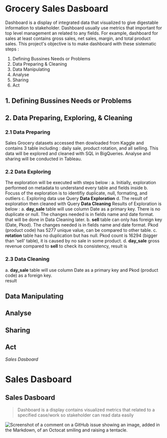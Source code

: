 # Grocery Sales Dasboard
<p> Dashboard is a display of integrated data that visualized to give digestable information to stakeholder. Dashboard usually use metrics that important for top level management an related to any fields. For example, dashboard for sales at least contains gross sales, net sales, margin, and total product sales. This project's objective is to make dashboard with these sistematic steps : <br>

  1. Defining Bussines Needs or Problems
  2. Data Preparing & Cleaning
  3. Data Manipulating
  4. Analyse 
  5. Sharing
  6. Act

## 1. Defining Bussines Needs or Problems <br>
## 2. Data Preparing, Exploring, & Cleaning
### 2.1 Data Preparing
Sales Grocery datasets accessed then dowloaded from Kaggle and contains 3 table including : daily sale, product rotation, and all selling. This data will be explored and cleaned with SQL in BigQueries. Analyse and sharing will be conducted in Tableau. <br>
### 2.2 Data Exploring
The exploration will be executed with steps below :
  a. Initially, exploration performed on metadata to understand every table and fields inside 
  b. Focuss of the exploration is to identifiy duplicate, null, formating, and outliers
  c. Exploring data use Query **Data Exploration**
  d. The result of exploration then cleaned with Query **Data Cleaning**
Results of Exploration is below :
  a. **day_sale** table will use column Date as a primary key. There is no duplicate or null. The changes needed is in fields name and date format. that will be done in Data Cleaning later.
  b. **sell** table can only has foreign key (Date, Pkod). The changes needed is in fields name and date format. Pkod (product code) has 5277 unique value, can be compared to other table.
  c. **rotation** table has no duplication but has null. Pkod count is 16294 (bigger than 'sell' table), it is caused by no sale in some product.
  d. **day_sale** gross revenue compared to **sell** to check its consistency, result is


  
### 2.3 Data Cleaning
  a. **day_sale** table will use column Date as a primary key and Pkod (product code) as a foreign key. <br>
      result 

## Data Manipulating
## Analyse
## Sharing
## Act


</p>



_Sales Dasboard_
# Sales Dasboard
## Sales Dasboard
>Dashboard is a display contains visualized metrics that related to a specified case/work so stakeholder can read data easily


![Screenshot of a comment on a GitHub issue showing an image, added in the Markdown, of an Octocat smiling and raising a tentacle.](https://media.licdn.com/dms/image/D5622AQH1_PNwOc66Fg/feedshare-shrink_2048_1536/0/1709649572913?e=1714003200&v=beta&t=rK9KrPEXBglZYYRD8iybeXnwhozcrs88w-F2lcT0u8c)
